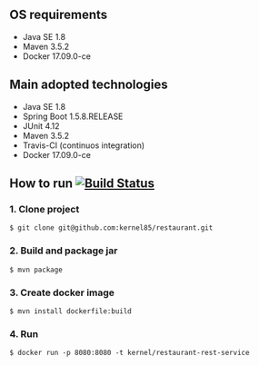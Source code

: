 ## OS requirements

- Java SE 1.8
- Maven 3.5.2
- Docker 17.09.0-ce

## Main adopted technologies

- Java SE 1.8
- Spring Boot 1.5.8.RELEASE
- JUnit 4.12
- Maven 3.5.2
- Travis-CI (continuos integration)
- Docker 17.09.0-ce

## How to run [![Build Status](https://travis-ci.org/kernel85/restaurant.svg?branch=master)](https://travis-ci.org/kernel85/restaurant)

### 1. Clone project
```$ git clone git@github.com:kernel85/restaurant.git```

### 2. Build and package jar
```$ mvn package```

### 3. Create docker image
```$ mvn install dockerfile:build```

### 4. Run
```$ docker run -p 8080:8080 -t kernel/restaurant-rest-service```
